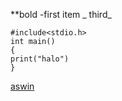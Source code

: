 **bold
-first item
_ third_
```
#include<stdio.h>
int main()
{
print("halo")
}
```

[aswin](https://github.com/aswinkichuzzz/)

